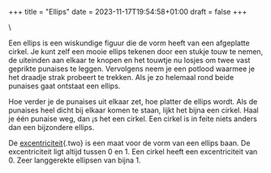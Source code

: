 +++
title = "Ellips"
date = 2023-11-17T19:54:58+01:00
draft = false
+++

\

Een ellips is een wiskundige figuur die de vorm heeft van een afgeplatte
cirkel. Je kunt zelf een mooie ellips tekenen door een stukje touw te
nemen, de uiteinden aan elkaar te knopen en het touwtje nu losjes om
twee vast geprikte punaises te leggen. Vervolgens neem je een potlood
waarmee je het draadje strak probeert te trekken. Als je zo helemaal
rond beide punaises gaat ontstaat een ellips.

Hoe verder je de punaises uit elkaar zet, hoe platter de ellips wordt.
Als de punaises heel dicht bij elkaar komen te staan, lijkt het bijna
een cirkel. Haal je één punaise weg, dan ¡s het een cirkel. Een cirkel
is in feite niets anders dan een bijzondere ellips.

De [excentriciteit](ellips.html){.two} is een maat voor de vorm van een
ellips baan. De excentriciteit ligt altijd tussen 0 en 1. Een cirkel
heeft een excentriciteit van 0. Zeer langgerekte ellipsen van bijna 1.
